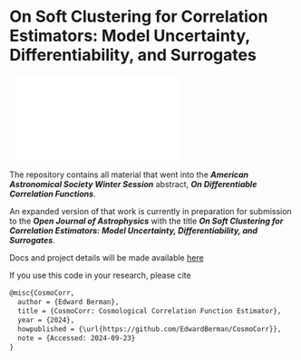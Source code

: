 # On Soft Clustering for Correlation Estimators: Model Uncertainty, Differentiability, and Surrogates

![image](assets/process.pdf)

The repository contains all material that went into the ***American Astronomical Society Winter Session*** abstract, ***On Differentiable Correlation Functions***. 

An expanded version of that work is currently in preparation for submission to the ***Open Journal of Astrophysics*** with the title ***On Soft Clustering for Correlation Estimators: Model Uncertainty, Differentiability, and Surrogates***.

Docs and project details will be made available [here](https://cosmo-corr.netlify.app/)

If you use this code in your research, please cite

```
@misc{CosmoCorr,
  author = {Edward Berman},
  title = {CosmoCorr: Cosmological Correlation Function Estimator},
  year = {2024},
  howpublished = {\url{https://github.com/EdwardBerman/CosmoCorr}},
  note = {Accessed: 2024-09-23}
}
```

